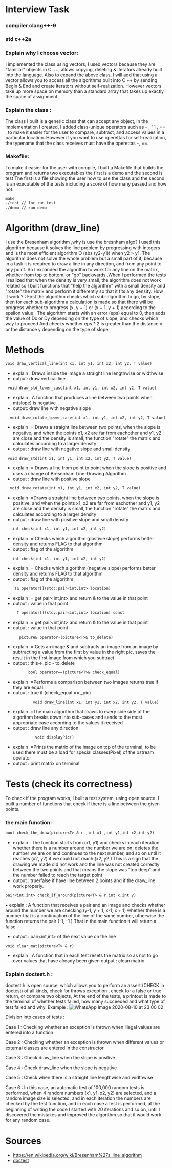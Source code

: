 # Interview Task

### compiler clang++-9 
### std c++2a
### Explain why I choose vector:
I implemented the class using vectors, I used vectors because they are "familiar" objects in C ++, allows copying, deleting & iterators already built into the language. Also to expand the above class, I will add that using a vector allows you to access all the algorithms built into C ++ by sending Begin & End and create iterators without self-realization. However vectors take up more space on memory than a standard array that takes up  exactly the space of assignment.

### Explain the class :
The class I built is a generic class that can accept any object, In the implementation I created, I added class-unique operators such as - , [ ]  , == , to make it easier for the user to compare, subtract, and access values in a particular location.                                                                                                  However if you want to use operettas for self-realization, the typename that the class receives must have the operettas -, ==.
### Makefile:
To make it easier for the user with compile, I built a Makefile that builds the program and returns two executables the first is a demo and the second is  test The first is a file showing the user how to use the class and the second is an executable of the tests including a score of how many passed and how not.
    
    make
    ./test // for run test
    ./demo // run demo 
    


# Algorithm (draw_line)
I use the Bresenham algorithm ,why is use the bresnham algo?
I used this algorithm because it solves the line problem by progressing with integers and is the most efficient algorithm O (abs (y2-y1)) when y2 > y1.
The algorithm does not solve the whole problem but a small part of it, because in a task it is required to draw a line in any direction, and from any point to any point.
So I expanded the algorithm to work for any line on the matrix, whether from top to bottom, or "go" backwards ,When I performed the tests I realized that when the density is very small, the algorithm does not work related so I built functions that "help the algorithm" with a small density and "rotate" the matrix and perform it differently so that it fits any density.
How it work  ? : First the algorithm checks which sub-algorithm to go, by slope, then for each sub-algorithm a calculation is made so that there will be progress whether to progress   (x, y + 1) or (x + 1, y + 1) according to the epsilon value , The algorithm starts with an error (eps) equal to 0, then adds the value of Dx or Dy depending on the type of slope, and checks which way to proceed
And checks whether eps * 2 is greater than the distance x or the distance y depending on the type of slope 



# Methods

```void draw_vertical_line(int x1, int y1, int x2, int y2, T value) ```

* explain : Draws inside the image a straight line lengthwise or widthwise
* output: draw vertical line

```  void draw_std_lower_case(int x1, int y1, int x2, int y2, T value) ```

* explain : A function that produces a line between two points when m(slope) is negative
* output: draw line with negative slope

```   void draw_rotate_lower_case(int x1, int y1, int x2, int y2, T value) ```

* explain := Draws a straight line between two points, when the slope is  negative, and when the points x1, x2 are far from eachother and y1, y2 are close and the density is small, the function "rotate" the matrix and calculates according to a larger density
* output : draw line with negative slope and small density 


```  void draw_std(int x1, int y1, int x2, int y2, T value) ```

* explain := Draws a line from point to point when the slope is positive and uses a change of Bresenham Line-Drawing Algorithm
* output : draw line with positive slope 

```   void draw_rotate(int x1, int y1, int x2, int y2, T value) ```

* explain :=Draws a straight line between two points, when the slope is positive, and when the points x1, x2 are far from eachother and y1, y2 are close and the density is small, the function "rotate" the matrix and calculates according to a larger density
* output : draw line with positive slope and small density


```   int check(int x1, int y1, int x2, int y2)```

* explain := Checks which algorithm (postivie slope) performs better density and returns FLAG to that algorithm
* output : flag of the algorithm

```   int check(int x1, int y1, int x2, int y2)```

* explain := Checks which algorithm (negative slope) performs better density and returns FLAG to that algorithm
* output : flag of the algorithm

```     T& operator[](std::pair<int,int> location) ```

* explain := get pair<int,int> and return & to the value in that point
* output :  value in that point

```      T operator[](std::pair<int,int> location) const ```

* explain := get pair<int,int> and return & to the value in that point
* output :  value in that point

```       picture& operator-(picture<T>& to_delete) ```

* explain := Gets an image & and subtracts an image from an image by subtracting a value from the first by value in the right pic, saves the result in the first image from which you subtract
* output :  this->_pic - to_delete

```           bool operator==(picture<T>& check_equal) ```

* explain :=Performs a comparison between two images returns true if they are equal
* output :  true if (check_equal == _pic)

```             void draw_line(int x1, int y1, int x2, int y2, T value)  ```

* explain :=The main algorithm that draws to every side side of the algorithm breaks down into sub-cases and sends to the most appropriate case according to the values it received
* output :  draw line any direction

```              void displayPic()  ```

* explain :=Prints the matrix of the image on top of the terminal, to be used there must be a load for special classes(Pixel) of the ostream operator
* output :  print matrix on terminal


# Tests (check its correctness)
To check if the program works, I built a test system, using open source.
I built a number of functions that check if there is a line between the given points.

### the main function:
`bool check_the_draw(picture<T> & r ,int x1 ,int y1,int x2,int y2)`

* explain : The function starts from (x1, y1) and checks in each iteration whether there is a number around the number we are on, deletes the number we are on and continues to the next number, and so on until it reaches (x2, y2) if we could not reach (x2, y2 ) This is a sign that the drawing we made did not work and the line was not created correctly between the two points and that means the slope was "too deep" and the number failed to reach the target point
* output : true/false if have line between 2 points and if the draw_line work properly.

` pair<int,int> check_if_around(picture<T> & r,int x,int y) `

•	explain : A function that receives a pair and an image and checks whether around the number we are checking (y-1, y + 1, x-1, x + 1) whether there is a number that is a continuation of the line of the same number, otherwise the function returns the pair (-1, -1 ) That in the main function it will return a false
* output : pair<int,int> of the next value on the line

`void clear_mat(picture<T> & r)`

* explain : A function that in each test resets the matrix so as not to go over values that have already been given
output : clean matrix

### Explain doctest.h : 
doctest.h is open source, which allows you to perform an assert (CHECK in doctest) of all kinds, check for throws exception , check for a false or true return, or compare two objects, At the end of the tests, a printout is made to the terminal of whether tests failed, how many succeeded and what type of test failed and why.
Example : 
![WhatsApp Image 2020-08-10 at 23 00 02](https://user-images.githubusercontent.com/54840897/89888222-45e0ca00-dbd8-11ea-9d66-9819569a6a00.jpeg)

			
Division into cases of tests :

Case 1 : Checking whether an exception is thrown when illegal values are entered into a function

Case 2 : Checking whether an exception is thrown when different values or external classes are entered in the constructor <T>
	
Case 3 : Check draw_line when the slope is positive

Case 4 : Check draw_line when the slope is negative

Case 5 : Check when there is a straight line lengthwise and widthwise

Case 6 : In this case, an automatic test of 100,000 random tests is performed, when 4 random numbers (x1, y1, x2, y2) are selected, and a random image size is selected, and in each iteration the numbers are checked by the test function, and in each case a test is performed, at the beginning of writing the code I started with 20 iterations and so on, until I discovered the mistakes and improved the algorithm so that it would work for any random case.
  
  
# Sources
* https://en.wikipedia.org/wiki/Bresenham%27s_line_algorithm
* [doctest](https://github.com/onqtam/doctest)

